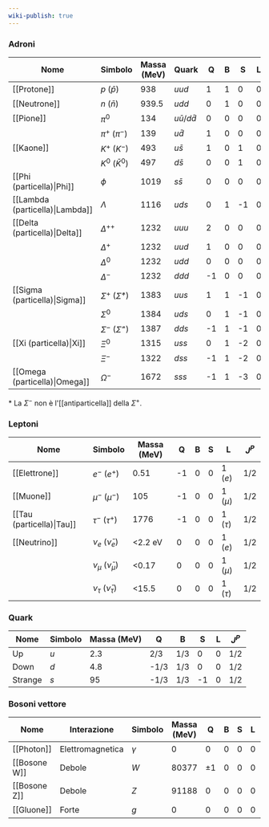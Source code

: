 ```yaml
---
wiki-publish: true
---
```

### Adroni
| Nome                            | Simbolo                           | Massa (MeV) | Quark                 | Q   | B   | S   | L   | $J^{P}$   |
| ------------------------------- | --------------------------------- | ----------- | --------------------- | --- | --- | --- | --- | --------- |
| [[Protone]]                     | $p$ ($\bar{p}$)                   | 938         | $uud$                 | 1   | 1   | 0   | 0   | $1/2^{+}$ |
| [[Neutrone]]                    | $n$ ($\bar{n}$)                   | 939.5       | $udd$                 | 0   | 1   | 0   | 0   | $1/2^{+}$ |
| [[Pione]]                       | $\pi^{0}$                         | 134         | $u\bar{u}$/$d\bar{d}$ | 0   | 0   | 0   | 0   | $0^{-}$   |
|                                 | $\pi^{+}$ ($\pi^{-}$)             | 139         | $u\bar{d}$            | 1   | 0   | 0   | 0   | $0^{-}$   |
| [[Kaone]]                       | $K^{+}$ ($K^{-}$)                 | 493         | $u\bar{s}$            | 1   | 0   | 1   | 0   | $0^{-}$   |
|                                 | $K^{0}$ ($\bar{K}^{0}$)           | 497         | $d\bar{s}$            | 0   | 0   | 1   | 0   | $0^{-}$   |
| [[Phi (particella)\|Phi]]       | $\phi$                            | 1019        | $s\bar{s}$            | 0   | 0   | 0   | 0   | 1         |
| [[Lambda (particella)\|Lambda]] | $\Lambda$                         | 1116        | $uds$                 | 0   | 1   | -1  | 0   | 1/2       |
| [[Delta (particella)\|Delta]]   | $\Delta^{++}$                     | 1232        | $uuu$                 | 2   | 0   | 0   | 0   | 3/2       |
|                                 | $\Delta^{+}$                      | 1232        | $uud$                 | 1   | 0   | 0   | 0   | 3/2       |
|                                 | $\Delta^{0}$                      | 1232        | $udd$                 | 0   | 0   | 0   | 0   | 3/2       |
|                                 | $\Delta^{-}$                      | 1232        | $ddd$                 | -1  | 0   | 0   | 0   | 3/2       |
| [[Sigma (particella)\|Sigma]]   | $\Sigma^{+}$ ($\bar{\Sigma}^{+}$) | 1383        | $uus$                 | 1   | 1   | -1  | 0   | 1/2       |
|                                 | $\Sigma^{0}$                      | 1384        | $uds$                 | 0   | 1   | -1  | 0   | 1/2       |
|                                 | $\Sigma^{-}$ ($\bar{\Sigma}^{-}$) | 1387        | $dds$                 | -1  | 1   | -1  | 0   | 1/2       |
| [[Xi (particella)\|Xi]]         | $\Xi^{0}$                         | 1315        | $uss$                 | 0   | 1   | -2  | 0   | 1/2       |
|                                 | $\Xi^{-}$                         | 1322        | $dss$                 | -1  | 1   | -2  | 0   | 1/2       |
| [[Omega (particella)\|Omega]]   | $\Omega^{-}$                      | 1672        | $sss$                 | -1  | 1   | -3  | 0   | 3/2       |
\* La $\Sigma^{-}$ non è l'[[antiparticella]] della $\Sigma^{+}$.
### Leptoni
| Nome                      | Simbolo                           | Massa (MeV) | Q   | B   | S   | L          | $J^{P}$ |
| ------------------------- | --------------------------------- | ----------- | --- | --- | --- | ---------- | ------- |
| [[Elettrone]]             | $e^{-}$ ($e^{+}$)                 | 0.51        | -1  | 0   | 0   | 1 ($e$)    | 1/2     |
| [[Muone]]                 | $\mu^{-}$ ($\mu^{-}$)             | 105         | -1  | 0   | 0   | 1 ($\mu$)  | 1/2     |
| [[Tau (particella)\|Tau]] | $\tau^{-}$ ($\tau^{+}$)           | 1776        | -1  | 0   | 0   | 1 ($\tau$) | 1/2     |
| [[Neutrino]]              | $\nu_{e}$ ($\bar{\nu}_{e}$)       | <2.2 eV     | 0   | 0   | 0   | 1 ($e$)    | 1/2     |
|                           | $\nu_{\mu}$ ($\bar{\nu}_{\mu}$)   | <0.17       | 0   | 0   | 0   | 1 ($\mu$)  | 1/2     |
|                           | $\nu_{\tau}$ ($\bar{\nu}_{\tau}$) | <15.5       | 0   | 0   | 0   | 1 ($\tau$) | 1/2     |
### Quark
| Nome    | Simbolo | Massa (MeV) | Q    | B   | S   | L   | $J^{P}$ |
| ------- | ------- | ----------- | ---- | --- | --- | --- | ------- |
| Up      | $u$     | 2.3         | 2/3  | 1/3 | 0   | 0   | 1/2     |
| Down    | $d$     | 4.8         | -1/3 | 1/3 | 0   | 0   | 1/2     |
| Strange | $s$     | 95          | -1/3 | 1/3 | -1  | 0   | 1/2     |
### Bosoni vettore
| Nome         | Interazione      | Simbolo  | Massa (MeV) | Q      | B   | S   | L   | $J^{P}$ |
| ------------ | ---------------- | -------- | ----------- | ------ | --- | --- | --- | ------- |
| [[Photon]]   | Elettromagnetica | $\gamma$ | 0           | 0      | 0   | 0   | 0   | $1^{-}$ |
| [[Bosone W]] | Debole           | $W$      | 80377       | $\pm1$ | 0   | 0   | 0   | $1$     |
| [[Bosone Z]] | Debole           | $Z$      | 91188       | 0      | 0   | 0   | 0   | $1$     |
| [[Gluone]]   | Forte            | $g$      | 0           | 0      | 0   | 0   | 0   | $1^{-}$ |
